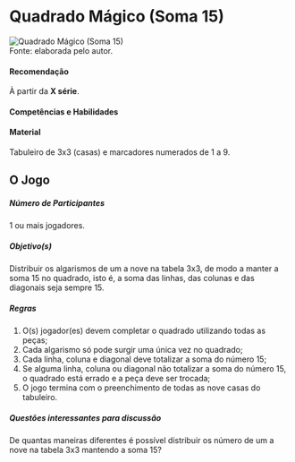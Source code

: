 # Quadrado Mágico (Soma 15)  

![Quadrado Mágico (Soma 15)](/imagens/jogos/.png "Quadrado Mágico (Soma 15)")  
Fonte: elaborada pelo autor.  

#### <i class="fa fa-thumbs-o-up"></i> Recomendação  
À partir da **X série**.  

#### <i class="fa fa-child"></i> Competências e Habilidades  

#### <i class="fa fa-scissors"></i> Material  
Tabuleiro de 3x3 (casas) e marcadores numerados de 1 a 9.  

## <div class="row text-center">O Jogo</div>  
##### <i class="fa fa-users"></i> Número de Participantes  
1 ou mais jogadores.

##### <i class="fa fa-trophy"></i> Objetivo(s)  
Distribuir os algarismos de um a nove na tabela 3x3, de modo a manter a soma 15 no quadrado, isto é, a soma das linhas, das colunas e das diagonais seja sempre 15.  

##### <i class="fa fa-thumb-tack"></i> Regras  
  1. O(s) jogador(es) devem completar o quadrado utilizando todas as peças;
  2. Cada algarismo só pode surgir uma única vez no quadrado;  
  3. Cada linha, coluna e diagonal deve totalizar a soma do número 15;  
  4. Se alguma linha, coluna ou diagonal não totalizar a soma do número 15, o quadrado está errado e a peça deve ser trocada;  
  5. O jogo termina com o preenchimento de todas as nove casas do tabuleiro.  

##### <i class="fa fa-thumb-tack"></i> Questões interessantes para discussão  
  De quantas maneiras diferentes é possível distribuir os número de um a nove na tabela 3x3 mantendo a soma 15?  

<br/>  
<br/>  
